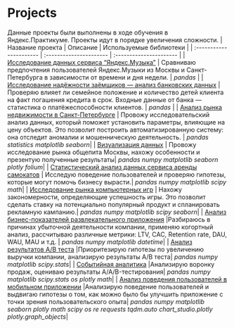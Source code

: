# Projects
Данные проекты были выполнены в ходе обучения в Яндекс.Практикуме.
Проекты идут в порядке увеличения сложности.
| Название проекта | Описание | Используемые библиотеки | 
| :---------------------- | :---------------------- | :---------------------- |
| [Исследование данных сервиса “Яндекс.Музыка”](big_cities_music) | Сравниваю предпочтения пользователей Яндекс.Музыки из Москвы и Санкт-Петербурга в зависимости от времени и дня недели. | *pandas* |
| [Исследование надёжности заёмщиков — анализ банковских данных](banks) | Проверяю влияет ли семейное положение и количество детей клиента на факт погашения кредита в срок. Входные данные от банка — статистика о платёжеспособности клиентов. | *pandas* |
| [Анализ рынка недвижимости в Санкт-Петербурге](real_estate) | Провожу исследовательский анализ данных, который поможет установить параметры, влияющие на цену объектов. Это позволит построить автоматизированную систему: она отследит аномалии и мошенническую деятельность. | *pandas* *statistics* *matplotlib* *seaborn*|
| [Визуализация данных]() | Провожу исследование рынка общепита Москвы, нахожу особенности и презентую полученные результаты| *pandas* *numpy* *matplotlib* *seaborn* *plotly* *folium*|
| [Статистический анализ данных сервиса аренды самокатов](scooter_rental_service) | Исследую поведение пользователей и проверяю гипотезы, которые могут помочь бизнесу вырасти.| *pandas* *numpy* *matplotlib* *scipy* *math*|
| [Исследование рынка компьютерных игр](games) | Нахожу закономерности, определяющие успешность игры. Это позволит сделать ставку на потенциально популярный продукт и спланировать рекламную кампанию.| *pandas* *numpy* *matplotlib* *scipy* *seaborn*|
| [Анализ бизнес-показателей развлекательного приложения](loss_analysis) |Разбираюсь в причинах убыточной деятельности компании, применяю когортный анализ, рассчитываю различные метрики: LTV, CAC, Retention rate, DAU, WAU, MAU и т.д. | *pandas* *numpy* *matplotlib* *datetime*|
| [Анализ результатов А/В теста](AB_test) |Приоритезирую гипотезы по увеличению выручки компании, анализирую результаты А/В теста| *pandas* *numpy* *matplotlib* *scipy.stats*|
| [Событийная аналитика](event_based_analytics) |Анализирую воронку продаж, оцениваю результаты A/A/B-тестирования| *pandas* *numpy* *matplotlib* *scipy.stats* *os* *plotly* *math*|
| [Анализ поведения пользователей в мобильном приложении]() |Анализирую поведение пользователей и выдвигаю гипотезы о том, как можно было бы улучшить приложение с точки зрения пользовательского опыта| *pandas* *numpy* *matplotlib* *seaborn* *plotly* *math* *scipy* *os* *re* *requests* *tqdm.auto* *chart_studio.plotly* *plotly.graph_objects*|

